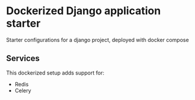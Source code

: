 # Dockerized Django application starter

Starter configurations for a django project, deployed with docker compose

## Services
This dockerized setup adds support for:
- Redis
- Celery